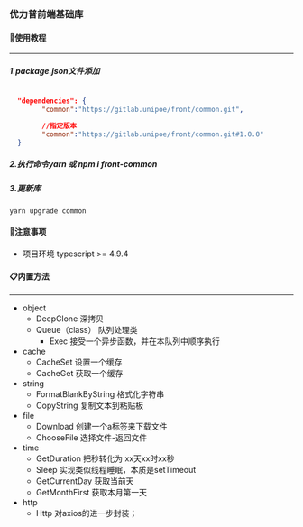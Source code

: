 ### 优力普前端基础库



#### 🎈使用教程

------

##### 1.package.json文件添加

```json

  "dependencies": {
  		"common":"https://gitlab.unipoe/front/common.git",

        //指定版本
  		"common":"https://gitlab.unipoe/front/common.git#1.0.0"
  }
```

##### 2.执行命令yarn 或 npm i  front-common

##### 3.更新库

```
yarn upgrade common
```



#### 📌注意事项

- 项目环境 typescript >= 4.9.4



#### 📋内置方法

------



- object
  - DeepClone 深拷贝
  - Queue（class）  队列处理类
    - Exec   接受一个异步函数，并在本队列中顺序执行
- cache
  - CacheSet    设置一个缓存
  - CacheGet   获取一个缓存
- string
  - FormatBlankByString      格式化字符串
  - CopyString                         复制文本到粘贴板
- file
  - Download   创建一个a标签来下载文件
  - ChooseFile  选择文件-返回文件
- time
  - GetDuration      把秒转化为 xx天xx时xx秒
  - Sleep                   实现类似线程睡眠，本质是setTimeout
  - GetCurrentDay  获取当前天
  - GetMonthFirst   获取本月第一天
- http
  - Http	对axios的进一步封装；